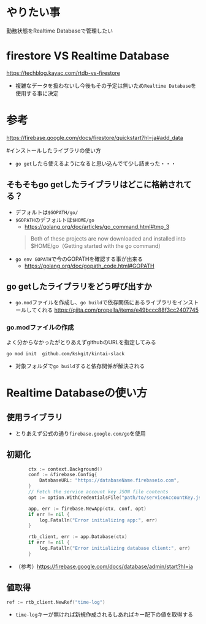 # やりたい事
勤務状態をRealtime Databaseで管理したい

# firestore VS Realtime Database
https://techblog.kayac.com/rtdb-vs-firestore
- 複雑なデータを扱わないし今後もその予定は無いため`Realtime Database`を使用する事に決定

# 参考
https://firebase.google.com/docs/firestore/quickstart?hl=ja#add_data

#インストールしたライブラリの使い方
- `go get`したら使えるようになると思い込んでて少し詰まった・・・

## そもそもgo getしたライブラリはどこに格納されてる？
- デフォルトは`$GOPATH/go/`
- `$GOPATH`のデフォルトは`$HOME/go`
  - https://golang.org/doc/articles/go_command.html#tmp_3
  >Both of these projects are now downloaded and installed into $HOME/go（Getting started with the go command）
- `go env GOPATH`で今のGOPATHを確認する事が出来る
  - https://golang.org/doc/gopath_code.html#GOPATH

## go getしたライブラリをどう呼び出すか
- `go.mod`ファイルを作成し、`go build`で依存関係にあるライブラリをインストールしてくれる
https://qiita.com/propella/items/e49bccc88f3cc2407745

### go.modファイルの作成
よく分からなかったがとりあえずgithubのURLを指定してみる
```
go mod init  github.com/kskgit/kintai-slack
```
- 対象フォルダで`go build`すると依存関係が解決される

# Realtime Databaseの使い方
## 使用ライブラリ
- とりあえず公式の通り`firebase.google.com/go`を使用
## 初期化
```go
		ctx := context.Background()
		conf := &firebase.Config{
			DatabaseURL: "https://databaseName.firebaseio.com",
		}
		// Fetch the service account key JSON file contents
		opt := option.WithCredentialsFile("path/to/serviceAccountKey.json")

		app, err := firebase.NewApp(ctx, conf, opt)
		if err != nil {
			log.Fatalln("Error initializing app:", err)
		}

		rtb_client, err := app.Database(ctx)
		if err != nil {
			log.Fatalln("Error initializing database client:", err)
		}
```
- （参考）https://firebase.google.com/docs/database/admin/start?hl=ja

## 値取得
```go
ref := rtb_client.NewRef("time-log")
```
- `time-log`キーが無ければ新規作成されるしあればキー配下の値を取得する
